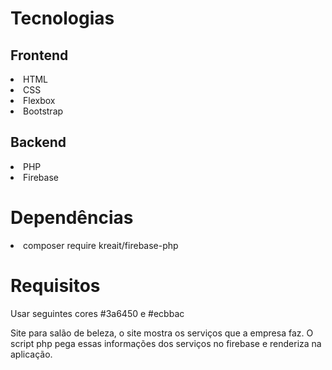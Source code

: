 # Tecnologias
## Frontend
<li>HTML</li>
<li>CSS</li>
<li>Flexbox</li>
<li>Bootstrap</li>
    
## Backend
<li>PHP</li>
<li>Firebase</li>

# Dependências
<li>composer require kreait/firebase-php</li>

# Requisitos
Usar seguintes cores #3a6450 e #ecbbac

Site para salão de beleza, o site mostra os serviços que a empresa faz.
O script php pega essas informações dos serviços no firebase e renderiza na aplicação.
